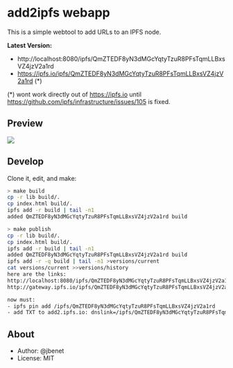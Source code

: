 # add2ipfs webapp

This is a simple webtool to add URLs to an IPFS node.

**Latest Version:**
- http://localhost:8080/ipfs/QmZTEDF8yN3dMGcYqtyTzuR8PFsTqmLLBxsVZ4jzV2a1rd
- https://ipfs.io/ipfs/QmZTEDF8yN3dMGcYqtyTzuR8PFsTqmLLBxsVZ4jzV2a1rd (*)

(*) wont work directly out of https://ipfs.io until https://github.com/ipfs/infrastructure/issues/105 is fixed.

## Preview

![](https://ipfs.io/ipfs/QmTmWyc2pMtG27pUYQdQQSooCPtbfZZCjS9ivAMBkbh4hM/add2ipfs.gif)

## Develop

Clone it, edit, and make:
```sh
> make build
cp -r lib build/.
cp index.html build/.
ipfs add -r build | tail -n1
added QmZTEDF8yN3dMGcYqtyTzuR8PFsTqmLLBxsVZ4jzV2a1rd build

> make publish
cp -r lib build/.
cp index.html build/.
ipfs add -r build | tail -n1
added QmZTEDF8yN3dMGcYqtyTzuR8PFsTqmLLBxsVZ4jzV2a1rd build
ipfs add -r -q build | tail -n1 >versions/current
cat versions/current >>versions/history
here are the links:
http://localhost:8080/ipfs/QmZTEDF8yN3dMGcYqtyTzuR8PFsTqmLLBxsVZ4jzV2a1rd
http://gateway.ipfs.io/ipfs/QmZTEDF8yN3dMGcYqtyTzuR8PFsTqmLLBxsVZ4jzV2a1rd

now must:
- ipfs pin add /ipfs/QmZTEDF8yN3dMGcYqtyTzuR8PFsTqmLLBxsVZ4jzV2a1rd
- add TXT to add2.ipfs.io: dnslink=/ipfs/QmZTEDF8yN3dMGcYqtyTzuR8PFsTqmLLBxsVZ4jzV2a1rd
```

## About

- Author: @jbenet
- License: MIT
